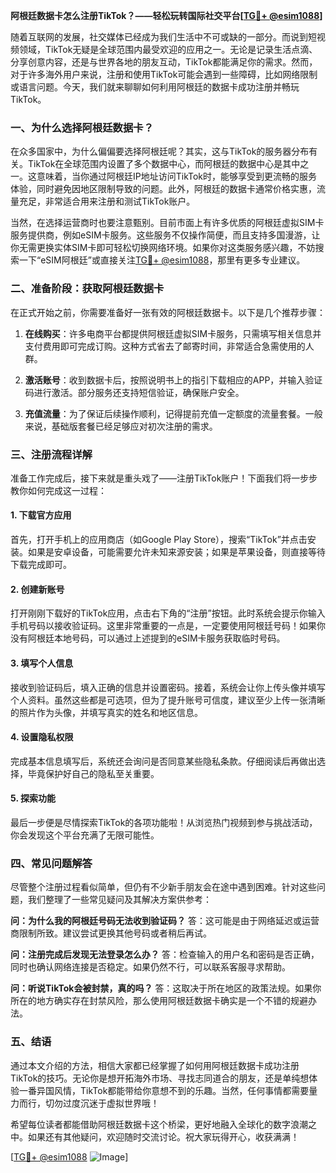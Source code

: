 **阿根廷数据卡怎么注册TikTok？——轻松玩转国际社交平台[[TG💪+ @esim1088](https://t.me/s/esim1088)]**

随着互联网的发展，社交媒体已经成为我们生活中不可或缺的一部分。而说到短视频领域，TikTok无疑是全球范围内最受欢迎的应用之一。无论是记录生活点滴、分享创意内容，还是与世界各地的朋友互动，TikTok都能满足你的需求。然而，对于许多海外用户来说，注册和使用TikTok可能会遇到一些障碍，比如网络限制或语言问题。今天，我们就来聊聊如何利用阿根廷的数据卡成功注册并畅玩TikTok。

### 一、为什么选择阿根廷数据卡？

在众多国家中，为什么偏偏要选择阿根廷呢？其实，这与TikTok的服务器分布有关。TikTok在全球范围内设置了多个数据中心，而阿根廷的数据中心是其中之一。这意味着，当你通过阿根廷IP地址访问TikTok时，能够享受到更流畅的服务体验，同时避免因地区限制导致的问题。此外，阿根廷的数据卡通常价格实惠，流量充足，非常适合用来注册和测试TikTok账户。

当然，在选择运营商时也要注意甄别。目前市面上有许多优质的阿根廷虚拟SIM卡服务提供商，例如eSIM卡服务。这些服务不仅操作简便，而且支持多国漫游，让你无需更换实体SIM卡即可轻松切换网络环境。如果你对这类服务感兴趣，不妨搜索一下“eSIM阿根廷”或直接关注[TG💪+ @esim1088](https://t.me/s/esim1088)，那里有更多专业建议。

### 二、准备阶段：获取阿根廷数据卡

在正式开始之前，你需要准备好一张有效的阿根廷数据卡。以下是几个推荐步骤：

1. **在线购买**：许多电商平台都提供阿根廷虚拟SIM卡服务，只需填写相关信息并支付费用即可完成订购。这种方式省去了邮寄时间，非常适合急需使用的人群。
   
2. **激活账号**：收到数据卡后，按照说明书上的指引下载相应的APP，并输入验证码进行激活。部分服务还支持短信验证，确保账户安全。

3. **充值流量**：为了保证后续操作顺利，记得提前充值一定额度的流量套餐。一般来说，基础版套餐已经足够应对初次注册的需求。

### 三、注册流程详解

准备工作完成后，接下来就是重头戏了——注册TikTok账户！下面我们将一步步教你如何完成这一过程：

#### 1. 下载官方应用

首先，打开手机上的应用商店（如Google Play Store），搜索“TikTok”并点击安装。如果是安卓设备，可能需要允许未知来源安装；如果是苹果设备，则直接等待下载完成即可。

#### 2. 创建新账号

打开刚刚下载好的TikTok应用，点击右下角的“注册”按钮。此时系统会提示你输入手机号码以接收验证码。这里非常重要的一点是，一定要使用阿根廷号码！如果你没有阿根廷本地号码，可以通过上述提到的eSIM卡服务获取临时号码。

#### 3. 填写个人信息

接收到验证码后，填入正确的信息并设置密码。接着，系统会让你上传头像并填写个人资料。虽然这些都是可选项，但为了提升账号可信度，建议至少上传一张清晰的照片作为头像，并填写真实的姓名和地区信息。

#### 4. 设置隐私权限

完成基本信息填写后，系统还会询问是否同意某些隐私条款。仔细阅读后再做出选择，毕竟保护好自己的隐私至关重要。

#### 5. 探索功能

最后一步便是尽情探索TikTok的各项功能啦！从浏览热门视频到参与挑战活动，你会发现这个平台充满了无限可能性。

### 四、常见问题解答

尽管整个注册过程看似简单，但仍有不少新手朋友会在途中遇到困难。针对这些问题，我们整理了一些常见疑问及其解决方案供参考：

**问：为什么我的阿根廷号码无法收到验证码？**
答：这可能是由于网络延迟或运营商限制所致。建议尝试更换其他号码或者稍后再试。

**问：注册完成后发现无法登录怎么办？**
答：检查输入的用户名和密码是否正确，同时也确认网络连接是否稳定。如果仍然不行，可以联系客服寻求帮助。

**问：听说TikTok会被封禁，真的吗？**
答：这取决于所在地区的政策法规。如果你所在的地方确实存在封禁风险，那么使用阿根廷数据卡确实是一个不错的规避办法。

### 五、结语

通过本文介绍的方法，相信大家都已经掌握了如何用阿根廷数据卡成功注册TikTok的技巧。无论你是想开拓海外市场、寻找志同道合的朋友，还是单纯想体验一番异国风情，TikTok都能带给你意想不到的乐趣。当然，任何事情都需要量力而行，切勿过度沉迷于虚拟世界哦！

希望每位读者都能借助阿根廷数据卡这个桥梁，更好地融入全球化的数字浪潮之中。如果还有其他疑问，欢迎随时交流讨论。祝大家玩得开心，收获满满！

[[TG💪+ @esim1088](https://t.me/s/esim1088) ![Image](https://i.postimg.cc/4NQfJmqS/Snipaste-2025-05-13-00-14-12.png)]